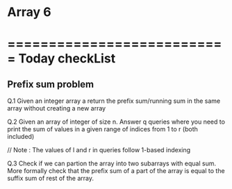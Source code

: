 # Array 6

===========================
Today checkList
===========================

## Prefix sum problem

Q.1 Given an integer array a return the prefix sum/running sum in the same array without creating a new array

Q.2 Given an array of integer of size n. Answer q queries where you need to print the sum of values in a given range of indices from 1 to r (both included)

// Note : The values of l and r in queries follow 1-based indexing

Q.3 Check if we can partion the array into two subarrays with equal sum. More formally check that the prefix sum of a part of the array is equal to the suffix sum of rest of the array.
